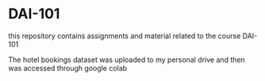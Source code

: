 # DAI-101
this repository contains assignments and material related to the course DAI-101

The hotel bookings dataset was uploaded to my personal drive and then was accessed through google colab
